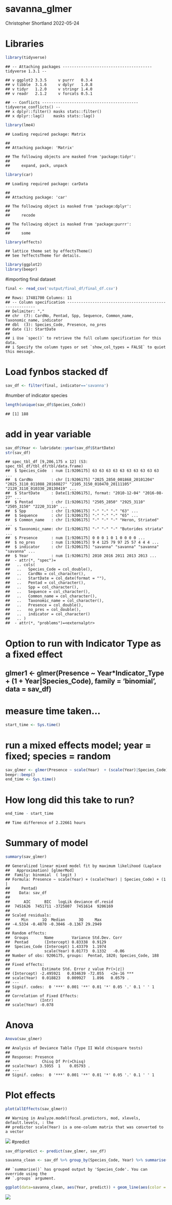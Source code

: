 savanna_glmer
================
Christopher Shortland
2022-05-24

# Libraries

``` r
library(tidyverse)
```

    ## -- Attaching packages --------------------------------------- tidyverse 1.3.1 --

    ## v ggplot2 3.3.5     v purrr   0.3.4
    ## v tibble  3.1.6     v dplyr   1.0.8
    ## v tidyr   1.2.0     v stringr 1.4.0
    ## v readr   2.1.2     v forcats 0.5.1

    ## -- Conflicts ------------------------------------------ tidyverse_conflicts() --
    ## x dplyr::filter() masks stats::filter()
    ## x dplyr::lag()    masks stats::lag()

``` r
library(lme4)
```

    ## Loading required package: Matrix

    ## 
    ## Attaching package: 'Matrix'

    ## The following objects are masked from 'package:tidyr':
    ## 
    ##     expand, pack, unpack

``` r
library(car)
```

    ## Loading required package: carData

    ## 
    ## Attaching package: 'car'

    ## The following object is masked from 'package:dplyr':
    ## 
    ##     recode

    ## The following object is masked from 'package:purrr':
    ## 
    ##     some

``` r
library(effects)
```

    ## lattice theme set by effectsTheme()
    ## See ?effectsTheme for details.

``` r
library(ggplot2)
library(beepr)
```

\#importing final dataset

``` r
final <- read_csv('output/final_df/final_df.csv')
```

    ## Rows: 17481700 Columns: 11
    ## -- Column specification --------------------------------------------------------
    ## Delimiter: ","
    ## chr  (7): CardNo, Pentad, Spp, Sequence, Common_name, Taxonomic_name, indicator
    ## dbl  (3): Species_Code, Presence, no_pres
    ## date (1): StartDate
    ## 
    ## i Use `spec()` to retrieve the full column specification for this data.
    ## i Specify the column types or set `show_col_types = FALSE` to quiet this message.

# Load fynbos stacked df

``` r
sav_df <- filter(final, indicator=='savanna')
```

\#number of indicator species

``` r
length(unique(sav_df$Species_Code))
```

    ## [1] 188

# add in year variable

``` r
sav_df$Year <- lubridate::year(sav_df$StartDate)
str(sav_df)
```

    ## spec_tbl_df [9,206,175 x 12] (S3: spec_tbl_df/tbl_df/tbl/data.frame)
    ##  $ Species_Code  : num [1:9206175] 63 63 63 63 63 63 63 63 63 63 ...
    ##  $ CardNo        : chr [1:9206175] "2025_2850_001868_20101204" "2025_3110_011088_20160827" "2105_3150_010470_20111105" "2120_3110_010330_20130419" ...
    ##  $ StartDate     : Date[1:9206175], format: "2010-12-04" "2016-08-27" ...
    ##  $ Pentad        : chr [1:9206175] "2505_2850" "2925_3110" "2505_3150" "2220_3110" ...
    ##  $ Spp           : chr [1:9206175] "-" "-" "-" "63" ...
    ##  $ Sequence      : chr [1:9206175] "-" "-" "-" "65" ...
    ##  $ Common_name   : chr [1:9206175] "-" "-" "-" "Heron, Striated" ...
    ##  $ Taxonomic_name: chr [1:9206175] "-" "-" "-" "Butorides striata" ...
    ##  $ Presence      : num [1:9206175] 0 0 0 1 0 1 0 0 0 0 ...
    ##  $ no_pres       : num [1:9206175] 9 4 125 79 97 25 57 4 4 4 ...
    ##  $ indicator     : chr [1:9206175] "savanna" "savanna" "savanna" "savanna" ...
    ##  $ Year          : num [1:9206175] 2010 2016 2011 2013 2013 ...
    ##  - attr(*, "spec")=
    ##   .. cols(
    ##   ..   Species_Code = col_double(),
    ##   ..   CardNo = col_character(),
    ##   ..   StartDate = col_date(format = ""),
    ##   ..   Pentad = col_character(),
    ##   ..   Spp = col_character(),
    ##   ..   Sequence = col_character(),
    ##   ..   Common_name = col_character(),
    ##   ..   Taxonomic_name = col_character(),
    ##   ..   Presence = col_double(),
    ##   ..   no_pres = col_double(),
    ##   ..   indicator = col_character()
    ##   .. )
    ##  - attr(*, "problems")=<externalptr>

# Option to run with Indicator Type as a fixed effect

## glmer1 \<- glmer(Presence \~ Year\*Indicator_Type + (1 + Year\|Species_Code), family = ‘binomial’, data = sav_df)

# measure time taken…

``` r
start_time <- Sys.time()
```

# run a mixed effects model; year = fixed; species = random

``` r
sav_glmer <- glmer(Presence ~ scale(Year)  + (scale(Year)|Species_Code) + (1|Pentad), family = 'binomial', data = sav_df)
beepr::beep()
end_time <- Sys.time()
```

# How long did this take to run?

``` r
end_time - start_time
```

    ## Time difference of 2.22661 hours

# Summary of model

``` r
summary(sav_glmer)
```

    ## Generalized linear mixed model fit by maximum likelihood (Laplace
    ##   Approximation) [glmerMod]
    ##  Family: binomial  ( logit )
    ## Formula: Presence ~ scale(Year) + (scale(Year) | Species_Code) + (1 |  
    ##     Pentad)
    ##    Data: sav_df
    ## 
    ##      AIC      BIC   logLik deviance df.resid 
    ##  7451626  7451711 -3725807  7451614  9206169 
    ## 
    ## Scaled residuals: 
    ##     Min      1Q  Median      3Q     Max 
    ## -4.5334 -0.4870 -0.3046 -0.1367 29.2949 
    ## 
    ## Random effects:
    ##  Groups       Name        Variance Std.Dev. Corr 
    ##  Pentad       (Intercept) 0.83338  0.9129        
    ##  Species_Code (Intercept) 1.43379  1.1974        
    ##               scale(Year) 0.01773  0.1332   -0.06
    ## Number of obs: 9206175, groups:  Pentad, 1820; Species_Code, 188
    ## 
    ## Fixed effects:
    ##              Estimate Std. Error z value Pr(>|z|)    
    ## (Intercept) -2.495921   0.034639 -72.055   <2e-16 ***
    ## scale(Year)  0.018823   0.009927   1.896   0.0579 .  
    ## ---
    ## Signif. codes:  0 '***' 0.001 '**' 0.01 '*' 0.05 '.' 0.1 ' ' 1
    ## 
    ## Correlation of Fixed Effects:
    ##             (Intr)
    ## scale(Year) -0.078

# Anova

``` r
Anova(sav_glmer)
```

    ## Analysis of Deviance Table (Type II Wald chisquare tests)
    ## 
    ## Response: Presence
    ##              Chisq Df Pr(>Chisq)  
    ## scale(Year) 3.5955  1    0.05793 .
    ## ---
    ## Signif. codes:  0 '***' 0.001 '**' 0.01 '*' 0.05 '.' 0.1 ' ' 1

# Plot effects

``` r
plot(allEffects(sav_glmer))
```

    ## Warning in Analyze.model(focal.predictors, mod, xlevels, default.levels, : the
    ## predictor scale(Year) is a one-column matrix that was converted to a vector

![](savanna_glmer_files/figure-gfm/unnamed-chunk-11-1.png)<!-- -->
\#predict

``` r
sav_df$predict <- predict(sav_glmer, sav_df)

savanna_clean <- sav_df %>% group_by(Species_Code, Year) %>% summarise(predict = mean(predict))
```

    ## `summarise()` has grouped output by 'Species_Code'. You can override using the
    ## `.groups` argument.

``` r
ggplot(data=savanna_clean, aes(Year, predict)) + geom_line(aes(color = as.factor(Species_Code)))
```

![](savanna_glmer_files/figure-gfm/unnamed-chunk-13-1.png)<!-- -->

